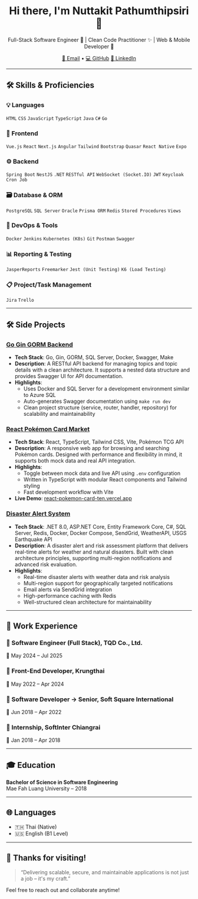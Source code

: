 <h1 align="center">Hi there, I'm Nuttakit Pathumthipsiri 👋</h1>

<p align="center">
  Full-Stack Software Engineer 🧩 | Clean Code Practitioner ✨ | Web & Mobile Developer 📱  
</p>

<p align="center">
  <a href="mailto:nuttakit.pathumthipsiri@gmail.com">📧 Email</a> • 
  <a href="https://github.com/nuttakit-pathumthipsiri">💻 GitHub</a>
  <a href="https://www.linkedin.com/in/nuttakit-pathumthipsiri-a2b39a2b3/">🔗 LinkedIn</a>
</p>

---

## 🛠️ Skills & Proficiencies

### 💡 Languages  
`HTML` `CSS` `JavaScript` `TypeScript` `Java` `C#` `Go`

### 🧩 Frontend  
`Vue.js` `React` `Next.js` `Angular` `Tailwind` `Bootstrap` `Quasar` `React Native` `Expo`

### ⚙ Backend  
`Spring Boot` `NestJS` `.NET` `RESTful API` `WebSocket (Socket.IO)` `JWT` `Keycloak` `Cron Job`

### 🗃️ Database & ORM  
`PostgreSQL` `SQL Server` `Oracle` `Prisma ORM` `Redis` `Stored Procedures` `Views`

### 🚀 DevOps & Tools  
`Docker` `Jenkins` `Kubernetes (K8s)` `Git` `Postman` `Swagger`

### 📊 Reporting & Testing  
`JasperReports` `Freemarker` `Jest (Unit Testing)` `K6 (Load Testing)`

### 📋 Project/Task Management  
`Jira` `Trello`

---

## 🛠️ Side Projects	

### [Go Gin GORM Backend](https://github.com/nuttakit-pathumthipsiri/go-gin-gorm-backend)
- **Tech Stack**: Go, Gin, GORM, SQL Server, Docker, Swagger, Make
- **Description**: A RESTful API backend for managing topics and topic details with a clean architecture. It supports a nested data structure and provides Swagger UI for API documentation.
- **Highlights**:
  - Uses Docker and SQL Server for a development environment similar to Azure SQL
  - Auto-generates Swagger documentation using `make run dev`
  - Clean project structure (service, router, handler, repository) for scalability and maintainability

### [React Pokémon Card Market](https://github.com/nuttakit-pathumthipsiri/react-pokemon-card)
- **Tech Stack**: React, TypeScript, Tailwind CSS, Vite, Pokémon TCG API
- **Description**: A responsive web app for browsing and searching Pokémon cards. Designed with performance and flexibility in mind, it supports both mock data and real API integration.
- **Highlights**:
  - Toggle between mock data and live API using `.env` configuration
  - Written in TypeScript with modular React components and Tailwind styling
  - Fast development workflow with Vite
- **Live Demo**: [react-pokemon-card-ten.vercel.app](https://react-pokemon-card-ten.vercel.app)

### [Disaster Alert System](https://github.com/nuttakit-pathumthipsiri/disaster-alert-system)
- **Tech Stack**: .NET 8.0, ASP.NET Core, Entity Framework Core, C#, SQL Server, Redis, Docker, Docker Compose, SendGrid, WeatherAPI, USGS Earthquake API
- **Description**: A disaster alert and risk assessment platform that delivers real-time alerts for weather and natural disasters. Built with clean architecture principles, supporting multi-region notifications and advanced risk evaluation.
- **Highlights**:
  - Real-time disaster alerts with weather data and risk analysis
  - Multi-region support for geographically targeted notifications
  - Email alerts via SendGrid integration
  - High-performance caching with Redis
  - Well-structured clean architecture for maintainability

---

## 💼 Work Experience

### 🔹 Software Engineer (Full Stack), TQD Co., Ltd.  
📆 May 2024 – Jul 2025  

### 🔹 Front-End Developer, Krungthai  
📆 May 2022 – Apr 2024  

### 🔹 Software Developer → Senior, Soft Square International  
📆 Jun 2018 – Apr 2022   

### 🔹 Internship, SoftInter Chiangrai  
📆 Jan 2018 – Apr 2018  

---

## 🎓 Education

**Bachelor of Science in Software Engineering**  
Mae Fah Luang University – 2018

---

## 🌐 Languages

- 🇹🇭 Thai (Native)  
- 🇺🇸 English (B1 Level)

---

## 🙌 Thanks for visiting!

> “Delivering scalable, secure, and maintainable applications is not just a job – it's my craft.”

Feel free to reach out and collaborate anytime!

